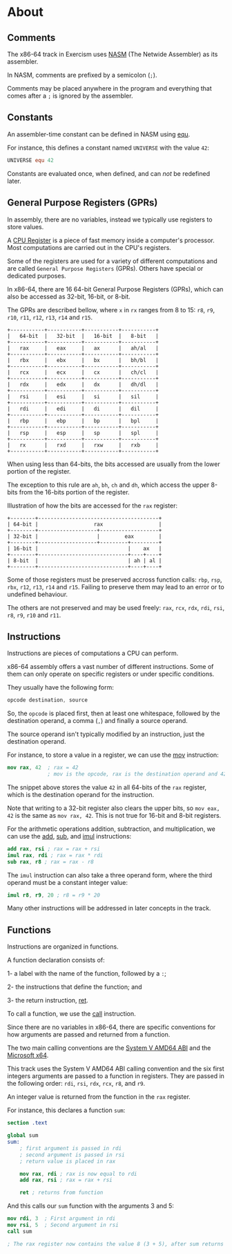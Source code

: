 # About

## Comments

The x86-64 track in Exercism uses [NASM][nasm] (The Netwide Assembler) as its assembler.

In NASM, comments are prefixed by a semicolon (`;`).

Comments may be placed anywhere in the program and everything that comes after a `;` is ignored by the assembler.

## Constants

An assembler-time constant can be defined in NASM using [equ][equ].

For instance, this defines a constant named `UNIVERSE` with the value `42`:

```nasm
UNIVERSE equ 42
```

Constants are evaluated once, when defined, and can *not* be redefined later.

## General Purpose Registers (GPRs)

In assembly, there are no variables, instead we typically use registers to store values.

A [CPU Register][Processor-registers] is a piece of fast memory inside a computer's processor.
Most computations are carried out in the CPU's registers.

Some of the registers are used for a variety of different computations and are called `General Purpose Registers` (GPRs).
Others have special or dedicated purposes.

In x86-64, there are 16 64-bit General Purpose Registers (GPRs), which can also be accessed as 32-bit, 16-bit, or 8-bit.

The GPRs are described bellow, where `x` in `rx` ranges from 8 to 15: `r8`, `r9`, `r10`, `r11`, `r12`, `r13`, `r14` and `r15`.

```
+-----------+-----------+-----------+-----------+
|   64-bit  |   32-bit  |   16-bit  |   8-bit   |
+-----------+-----------+-----------+-----------+
|   rax     |   eax     |   ax      |   ah/al   |
+-----------+-----------+-----------+-----------+
|   rbx     |   ebx     |   bx      |   bh/bl   |
+-----------+-----------+-----------+-----------+
|   rcx     |   ecx     |   cx      |   ch/cl   |
+-----------+-----------+-----------+-----------+
|   rdx     |   edx     |   dx      |   dh/dl   |
+-----------+-----------+-----------+-----------+
|   rsi     |   esi     |   si      |   sil     |
+-----------+-----------+-----------+-----------+
|   rdi     |   edi     |   di      |   dil     |
+-----------+-----------+-----------+-----------+
|   rbp     |   ebp     |   bp      |   bpl     |
+-----------+-----------+-----------+-----------+
|   rsp     |   esp     |   sp      |   spl     |
+-----------+-----------+-----------+-----------+
|   rx      |   rxd     |   rxw     |   rxb     |
+-----------+-----------+-----------+-----------+
```

When using less than 64-bits, the bits accessed are usually from the lower portion of the register.

The exception to this rule are `ah`, `bh`, `ch` and `dh`, which access the upper 8-bits from the 16-bits portion of the register.

Illustration of how the bits are accessed for the `rax` register:

```
+--------+---------------------------------------+
| 64-bit |                  rax                  |
+--------+-------------------+-------------------+
| 32-bit |                   |        eax        |
+--------+-------------------+---------+---------+
| 16-bit |                             |    ax   |
+--------+-----------------------------+----+----+
| 8-bit  |                             | ah | al |
+--------+-----------------------------+----+----+
```

Some of those registers must be preserved accross function calls: `rbp`, `rsp`, `rbx`, `r12`, `r13`, `r14` and `r15`.
Failing to preserve them may lead to an error or to undefined behaviour.

The others are not preserved and may be used freely: `rax`, `rcx`, `rdx`, `rdi`, `rsi`, `r8`, `r9`, `r10` and `r11`.

## Instructions

Instructions are pieces of computations a CPU can perform.

x86-64 assembly offers a vast number of different instructions.
Some of them can only operate on specific registers or under specific conditions.

They usually have the following form:

```nasm
opcode destination, source
```

So, the `opcode` is placed first, then at least one whitespace, followed by the destination operand, a comma (`,`) and finally a source operand.

The source operand isn't typically modified by an instruction, just the destination operand.

For instance, to store a value in a register, we can use the [mov][mov] instruction:

```nasm
mov rax, 42  ; rax = 42
             ; mov is the opcode, rax is the destination operand and 42 is the source operand
```

The snippet above stores the value `42` in all 64-bits of the `rax` register, which is the destination operand for the instruction.

Note that writing to a 32-bit register also clears the upper bits, so `mov eax, 42` is the same as `mov rax, 42`.
This is not true for 16-bit and 8-bit registers.

For the arithmetic operations addition, subtraction, and multiplication, we can use the [add][add], [sub][sub], and [imul][imul] instructions:

```nasm
add rax, rsi ; rax = rax + rsi
imul rax, rdi ; rax = rax * rdi
sub rax, r8 ; rax = rax - r8
```

The `imul` instruction can also take a three operand form, where the third operand must be a constant integer value:

```nasm
imul r8, r9, 20 ; r8 = r9 * 20
```

Many other instructions will be addressed in later concepts in the track.

## Functions

Instructions are organized in functions.

A function declaration consists of:

1- a label with the name of the function, followed by a `:`;

2- the instructions that define the function; and

3- the return instruction, [ret][ret].

To call a function, we use the [call][call] instruction.

Since there are no variables in x86-64, there are specific conventions for how arguments are passed and returned from a function.

The two main calling conventions are the [System V AMD64 ABI][SystemV] and the [Microsoft x64][Microsoft].

This track uses the System V AMD64 ABI calling convention and the six first integers arguments are passed to a function in registers.
They are passed in the following order: `rdi`, `rsi`, `rdx`, `rcx`, `r8`, and `r9`.

An integer value is returned from the function in the `rax` register.

For instance, this declares a function `sum`:

```nasm
section .text

global sum
sum:
    ; first argument is passed in rdi
    ; second argument is passed in rsi
    ; return value is placed in rax

    mov rax, rdi ; rax is now equal to rdi
    add rax, rsi ; rax = rax + rsi

    ret ; returns from function
```

And this calls our `sum` function with the arguments 3 and 5:

```nasm
mov rdi, 3  ; First argument in rdi
mov rsi, 5  ; Second argument in rsi
call sum

; The rax register now contains the value 8 (3 + 5), after sum returns
```

[equ]: https://www.nasm.us/xdoc/2.16.03/html/nasmdoc3.html#section-3.2.4
[Processor-registers]: https://en.wikipedia.org/wiki/Processor_register
[nasm]: https://www.nasm.us/xdoc/2.16.03/html/nasmdoc0.html
[mov]: https://www.felixcloutier.com/x86/mov
[add]: https://www.felixcloutier.com/x86/add
[sub]: https://www.felixcloutier.com/x86/sub
[imul]: https://www.felixcloutier.com/x86/imul
[SystemV]: https://www.uclibc.org/docs/psABI-x86_64.pdf
[Microsoft]: https://learn.microsoft.com/en-us/cpp/build/x64-calling-convention?view=msvc-170
[call]: https://www.felixcloutier.com/x86/call
[ret]: https://www.felixcloutier.com/x86/ret
